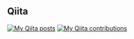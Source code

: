 
## Qiita
[![My Qiita posts](https://qiita-badge.apiapi.app/s/kim_t0814/posts.svg)](http://qiita.com/kim_t0814)
[![My Qiita contributions](https://qiita-badge.apiapi.app/s/kim_t0814/contributions.svg)](http://qiita.com/kim_t0814)
